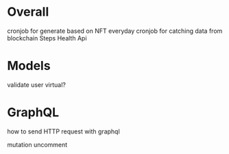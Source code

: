 # Overall
cronjob for generate based on NFT everyday
cronjob for catching data from blockchain
Steps Health Api

# Models
validate user 
virtual?

# GraphQL
how to send HTTP request with graphql

mutation uncomment